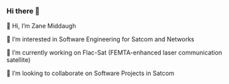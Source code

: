### Hi there 👋

👋 Hi, I’m Zane Middaugh

👀 I’m interested in Software Engineering for Satcom and Networks

🌱 I’m currently working on Flac-Sat (FEMTA-enhanced laser communication satellite)

 📌 I’m looking to collaborate on Software Projects in Satcom

